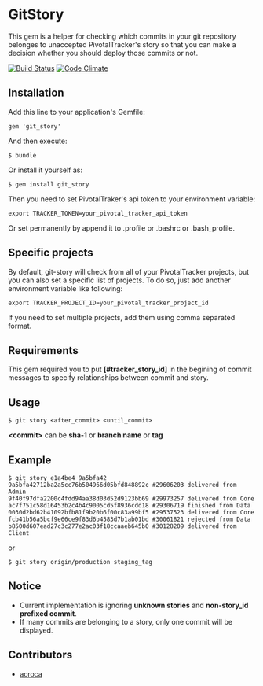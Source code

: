 # GitStory

This gem is a helper for checking which commits in your git repository belonges to unaccepted PivotalTracker's story so that you can make a decision whether you should deploy those commits or not.

[![Build Status](https://secure.travis-ci.org/visibletrap/git_story.png)](http://travis-ci.org/visibletrap/git_story)
[![Code Climate](https://codeclimate.com/github/visibletrap/git_story.png)](https://codeclimate.com/github/visibletrap/git_story)

## Installation

Add this line to your application's Gemfile:

    gem 'git_story'

And then execute:

    $ bundle

Or install it yourself as:

    $ gem install git_story
    
Then you need to set PivotalTraker's api token to your environment variable:

	export TRACKER_TOKEN=your_pivotal_tracker_api_token
	
Or set permanently by append it to .profile or .bashrc or .bash_profile.

## Specific projects

By default, git-story will check from all of your PivotalTracker projects, but you can also set a specific list of projects. To do so, just add another environment variable like following:

	export TRACKER_PROJECT_ID=your_pivotal_tracker_project_id

If you need to set multiple projects, add them using comma separated format.

## Requirements

This gem required you to put **[#tracker_story_id]** in the begining of commit messages to specify relationships between commit and story.

## Usage

	$ git story <after_commit> <until_commit>
	
**\<commit>** can be **sha-1** or **branch name** or **tag**
	
## Example

	$ git story e1a4be4 9a5bfa42
	9a5bfa42712ba2a5cc76b504966d05bfd848892c #29606203 delivered from Admin
	9f40f97dfa2200c4fdd94aa38d03d52d9123bb69 #29973257 delivered from Core
	ac7f751c58d16453b2c4b4c9005cd5f8936cdd18 #29306719 finished from Data
	0030d2bd62b41092bfb81f9b20b6f00c83a99bf5 #29537523 delivered from Core
	fcb41b56a5bcf9e66ce9f83d6b4583d7b1ab01bd #30061821 rejected from Data
	b8500d607ead27c3c277e2ac03f18ccaaeb645b0 #30128209 delivered from Client
or
	
	$ git story origin/production staging_tag

	
## Notice

 - Current implementation is ignoring **unknown stories** and **non-story_id prefixed commit**.
 - If many commits are belonging to a story, only one commit will be displayed.

## Contributors

 - [acroca](https://github.com/acroca)
